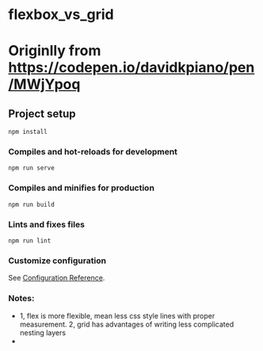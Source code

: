# flexbox_vs_grid
# Originlly from https://codepen.io/davidkpiano/pen/MWjYpoq

## Project setup
```
npm install
```

### Compiles and hot-reloads for development
```
npm run serve
```

### Compiles and minifies for production
```
npm run build
```

### Lints and fixes files
```
npm run lint
```

### Customize configuration
See [Configuration Reference](https://cli.vuejs.org/config/).

### Notes:
*
  1, flex is more flexible, mean less css style lines with proper measurement.
  2, grid has advantages of writing less complicated nesting layers
*